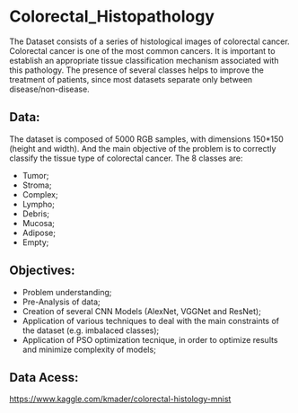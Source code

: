 # Colorectal_Histopathology
The Dataset consists of a series of histological images of colorectal cancer.
Colorectal cancer is one of the most common cancers. It is important to establish an appropriate tissue classification mechanism associated with this pathology. The presence of several classes helps to improve the treatment of patients, since most datasets separate only between disease/non-disease.

## Data:
The dataset is composed of 5000 RGB samples, with dimensions 150*150 (height and width). And the main objective of the problem is to correctly classify the tissue type of colorectal cancer. The 8 classes are:
  - Tumor;
  - Stroma;
  - Complex;
  - Lympho;
  - Debris;
  - Mucosa;
  - Adipose;
  - Empty;

## Objectives:
  - Problem understanding;
  - Pre-Analysis of data;
  - Creation of several CNN Models (AlexNet, VGGNet and ResNet);
  - Application of various techniques to deal with the main constraints of the dataset (e.g. imbalaced classes);
  - Application of PSO optimization tecnique, in order to optimize results and minimize complexity of models;

## Data Acess:
https://www.kaggle.com/kmader/colorectal-histology-mnist
